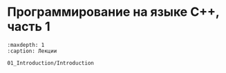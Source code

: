 # Программирование на языке C++, часть 1

```{toctree}
:maxdepth: 1
:caption: Лекции

01_Introduction/Introduction
```
